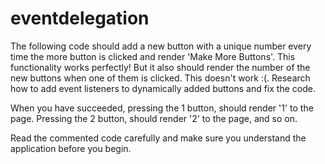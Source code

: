 # eventdelegation

The following code should add a new button with a unique number every time the more button is clicked and render 'Make More Buttons'. This functionality works perfectly! But it also should render the number of the new buttons when one of them is clicked. This doesn't work :(. Research how to add event listeners to dynamically added buttons and fix the code.

When you have succeeded, pressing the 1 button, should render '1' to the page. Pressing the 2 button, should render '2' to the page, and so on.

Read the commented code carefully and make sure you understand the application before you begin.
